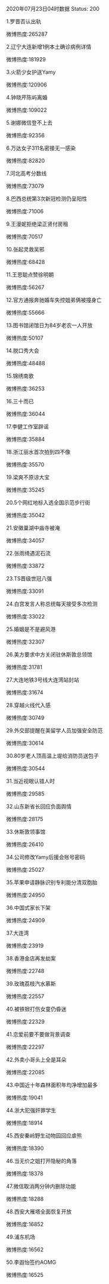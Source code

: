 2020年07月23日04时数据
Status: 200

1.罗晋否认出轨

微博热度:265287

2.辽宁大连新增1例本土确诊病例详情

微博热度:181929

3.火箭少女护送Yamy

微博热度:120906

4.钟晓芹陈屿离婚

微博热度:109022

5.谢娜微信登不上去

微博热度:92356

6.万达女子311名密接无一感染

微博热度:82820

7.河北高考分数线

微博热度:73079

8.巴西总统第3次新冠检测仍呈阳性

微博热度:71006

9.王漫妮拒绝梁正贤付房租

微博热度:70517

10.张起灵救吴邪

微博热度:68428

11.王思聪点赞徐明朝

微博热度:56267

12.官方通报奔驰婚车失控姐弟俩被撞身亡

微博热度:55666

13.图书馆闭馆日为84岁老农一人开放

微博热度:50107

14.脱口秀大会

微博热度:48488

15.锦绣南歌

微博热度:36253

16.三十而已

微博热度:36044

17.李健工作室辟谣

微博热度:35884

18.浙江丽水首次拍到四不像

微博热度:35570

19.梁爽不原谅大宝

微博热度:35245

20.5个网红地标入选全国示范步行街

微博热度:35042

21.安徽巢湖中庙寺被淹

微博热度:34057

22.张雨绮遇泥石流

微博热度:33872

23.TS晋级世冠八强

微博热度:33091

24.白宫发言人称总统每天接受多次检测

微博热度:33022

25.婚姻是不是避风港

微博热度:32307

26.美方要求中方关闭驻休斯敦总领馆

微博热度:31781

27.大连地铁3号线大连湾站封站

微博热度:31674

28.穿越火线代入感

微博热度:30749

29.外交部提醒在美留学人员加强安全防范

微博热度:30614

30.80岁老人顶高温上堤给消防员送包子

微博热度:30544

31.当近视眼认错人时

微博热度:29585

32.山东新省长回应负面舆情

微博热度:28175

33.休斯敦领事馆

微博热度:26410

34.公司修改Yamy后援会账号密码

微博热度:25027

35.苹果申请静脉识别专利能分清双胞胎

微博热度:24950

36.中国式家长下架

微博热度:24909

37.大连湾

微博热度:23919

38.香港金店再发劫案

微博热度:22748

39.玫瑰荔枝汽水慕斯

微博热度:22557

40.被铁锨打伤女童仍昏迷

微博热度:22329

41.恋爱前要不要做背景调查

微博热度:22297

42.外卖小哥头上全是耳朵

微博热度:22085

43.中国近十年森林面积年均净增加最多

微博热度:19041

44.浙大犯强奸罪学生

微博热度:18914

45.西安秦岭野生动物园回应虐熊

微博热度:18390

46.当无价之姐打开隐秘的角落

微博热度:18378

47.微信取消两分钟内删除功能

微博热度:18288

48.西安大雁塔全面恢复开放

微博热度:16852

49.浦东机场

微博热度:16562

50.李遐怡签约AOMG

微博热度:16525

